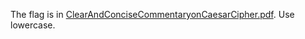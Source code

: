 The flag is in [ClearAndConciseCommentaryonCaesarCipher.pdf](${ClearAndConciseCommentaryonCaesarCipher_pdf}). Use lowercase.
